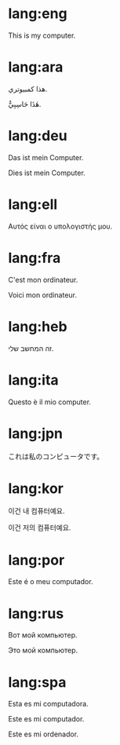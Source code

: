 # lang:eng

This is my computer.

# lang:ara

هذا كمبيوتري.

هٰذَا حَاسِبِيٌّ.

# lang:deu

Das ist mein Computer.

Dies ist mein Computer.

# lang:ell

Αυτός είναι ο υπολογιστής μου.

# lang:fra

C'est mon ordinateur.

Voici mon ordinateur.

# lang:heb

זה המחשב שלי.

# lang:ita

Questo è il mio computer.

# lang:jpn

これは私のコンピュータです。

# lang:kor

이건 내 컴퓨터예요.

이건 저의 컴퓨터예요.

# lang:por

Este é o meu computador.

# lang:rus

Вот мой компьютер.

Это мой компьютер.

# lang:spa

Esta es mi computadora.

Este es mi computador.

Este es mi ordenador.